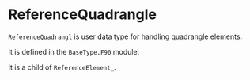 # ReferenceQuadrangle

`ReferenceQuadrangl` is user data type for handling quadrangle elements.

It is defined in the `BaseType.F90` module.

It is a child of `ReferenceElement_`.
